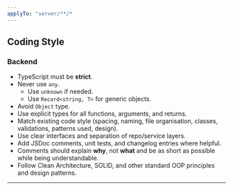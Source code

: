 ```yaml
---
applyTo: "server/**/*
---
```


## Coding Style

### Backend

- TypeScript must be **strict**.
- Never use `any`.
  - Use `unknown` if needed.
  - Use `Record<string, T>` for generic objects.
- Avoid `Object` type.
- Use explicit types for all functions, arguments, and returns.
- Match existing code style (spacing, naming, file organisation, classes, validations, patterns used, design).
- Use clear interfaces and separation of repo/service layers.
- Add JSDoc comments, unit tests, and changelog entries where helpful.
- Comments should explain **why**, not **what** and be as short as possible while being understandable.
- Follow Clean Architecture, SOLID, and other standard OOP principles and design patterns.

---
